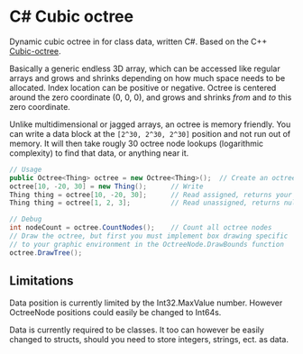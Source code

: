 # C# Cubic octree

Dynamic cubic octree in for class data, written C#. Based on the C++ [Cubic-octree](https://github.com/markusgod/cubic-octree).

Basically a generic endless 3D array, which can be accessed like regular arrays and grows and shrinks depending on how much space needs to be allocated. Index location can be positive or negative. Octree is centered around the zero coordinate (0, 0, 0), and grows and shrinks _from_ and _to_ this zero coordinate.

Unlike multidimensional or jagged arrays, an octree is memory friendly. You can write a data block at the `[2^30, 2^30, 2^30]` position and not run out of memory. It will then take rougly 30 octree node lookups (logarithmic complexity) to find that data, or anything near it.

```cs
// Usage
public Octree<Thing> octree = new Octree<Thing>();	// Create an octree
octree[10, -20, 30] = new Thing();		// Write
Thing thing = octree[10, -20, 30];		// Read assigned, returns your object
Thing thing = octree[1, 2, 3];			// Read unassigned, returns null

// Debug
int nodeCount = octree.CountNodes();	// Count all octree nodes
// Draw the octree, but first you must implement box drawing specific
// to your graphic environment in the OctreeNode.DrawBounds function
octree.DrawTree();
```

## Limitations

Data position is currently limited by the Int32.MaxValue number. However OctreeNode positions could easily be changed to Int64s.

Data is currently required to be classes. It too can however be easily changed to structs, should you need to store integers, strings, ect. as data.

